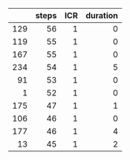 |     |   steps |   ICR |   duration |
|----:|--------:|------:|-----------:|
| 129 |      56 |     1 |          0 |
| 119 |      55 |     1 |          0 |
| 167 |      55 |     1 |          0 |
| 234 |      54 |     1 |          5 |
|  91 |      53 |     1 |          0 |
|   1 |      52 |     1 |          0 |
| 175 |      47 |     1 |          1 |
| 106 |      46 |     1 |          0 |
| 177 |      46 |     1 |          4 |
|  13 |      45 |     1 |          2 |